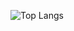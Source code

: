 ![Top Langs](https://github-readme-stats.vercel.app/api/top-langs/?username=exilesprx&layout=compact)
